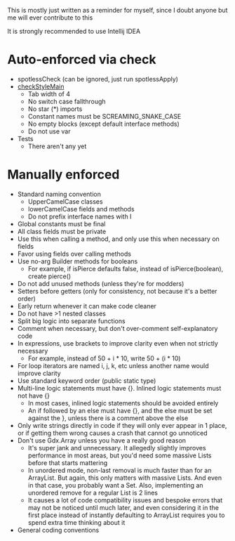 This is mostly just written as a reminder for myself, since I doubt anyone but me will ever contribute to this

It is strongly recommended to use Intellij IDEA

# Auto-enforced via check
* spotlessCheck (can be ignored, just run spotlessApply)
* [checkStyleMain](core/checkstyle.xml)
  * Tab width of 4
  * No switch case fallthrough
  * No star (*) imports
  * Constant names must be SCREAMING_SNAKE_CASE
  * No empty blocks (except default interface methods)
  * Do not use var
* Tests
  * There aren't any yet

# Manually enforced
* Standard naming convention
  * UpperCamelCase classes
  * lowerCamelCase fields and methods
  * Do not prefix interface names with I
* Global constants must be final
* All class fields must be private
* Use this when calling a method, and only use this when necessary on fields
* Favor using fields over calling methods
* Use no-arg Builder methods for booleans
  * For example, if isPierce defaults false, instead of isPierce(boolean), create pierce()
* Do not add unused methods (unless they're for modders)
* Setters before getters (only for consistency, not because it's a better order)
* Early return whenever it can make code cleaner
* Do not have >1 nested classes
* Split big logic into separate functions
* Comment when necessary, but don't over-comment self-explanatory code
* In expressions, use brackets to improve clarity even when not strictly necessary
  * For example, instead of 50 + i * 10, write 50 + (i * 10) 
* For loop iterators are named i, j, k, etc unless another name would improve clarity
* Use standard keyword order (public static type)
* Multi-line logic statements must have {}. Inlined logic statements must not have {}
  * In most cases, inlined logic statements should be avoided entirely
  * An if followed by an else must have {}, and the else must be set against the }, unless there is a comment above the else
* Only write strings directly in code if they will only ever appear in 1 place, or if getting them wrong causes a crash that cannot go unnoticed
* Don't use Gdx.Array unless you have a really good reason
  * It's super jank and unnecessary. It allegedly slightly improves performance in most areas, but you'd need some massive Lists before that starts mattering
  * In unordered mode, non-last removal is much faster than for an ArrayList. But again, this only matters with massive Lists. And even in that case, you probably want a Set. Also, implementing an unordered remove for a regular List is 2 lines
  * It causes a lot of code compatibility issues and bespoke errors that may not be noticed until much later, and even considering it in the first place instead of instantly defaulting to ArrayList requires you to spend extra time thinking about it
* General coding conventions
